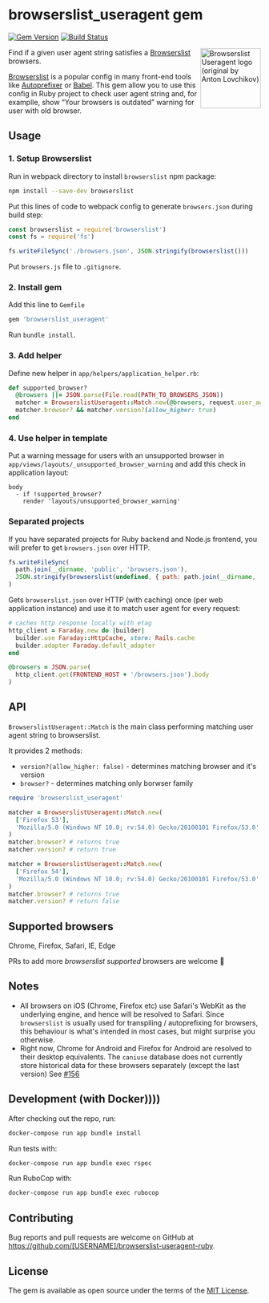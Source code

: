 # browserslist_useragent gem
[![Gem Version](https://badge.fury.io/rb/browserslist_useragent.svg)](https://badge.fury.io/rb/browserslist_useragent)
[![Build Status](https://travis-ci.org/browserslist/browserslist-useragent-ruby.svg?branch=master)](https://travis-ci.org/browserslist/browserslist-useragent-ruby)

<img align="right" width="120" height="120"
  src="https://cdn.rawgit.com/pastelsky/browserslist-useragent/master/logo.svg" alt="Browserslist Useragent logo (original by Anton Lovchikov)" />

Find if a given user agent string satisfies a [Browserslist](https://github.com/ai/browserslist) browsers.

[Browserslist](https://github.com/browserslist/browserslist) is a popular config in many front-end tools like [Autoprefixer](https://github.com/postcss/autoprefixer) or [Babel](https://github.com/babel/babel/tree/master/packages/babel-preset-env). This gem allow you to use this config in Ruby project to check user agent string and, for examplle, show “Your browsers is outdated” warning for user with old browser.

## Usage

### 1. Setup Browserslist

Run in webpack directory to install `browserslist` npm package:

```sh
npm install --save-dev browserslist
```

Put this lines of code to webpack config to generate `browsers.json` during build step:

```javascript
const browserslist = require('browserslist')
const fs = require('fs')

fs.writeFileSync('./browsers.json', JSON.stringify(browserslist()))
```

Put `browsers.js` file to `.gitignore`.

### 2. Install gem

Add this line to `Gemfile`

```ruby
gem 'browserslist_useragent'
```

Run `bundle install`.

### 3. Add helper

Define new helper in `app/helpers/application_helper.rb`:

```ruby
def supported_browser?
  @browsers ||= JSON.parse(File.read(PATH_TO_BROWSERS_JSON))
  matcher = BrowserslistUseragent::Match.new(@browsers, request.user_agent)
  matcher.browser? && matcher.version?(allow_higher: true)
end
```

### 4. Use helper in template

Put a warning message for users with an unsupported browser in `app/views/layouts/_unsupported_browser_warning` and add this check in application layout:

```haml
body
  - if !supported_browser?
    render 'layouts/unsupported_browser_warning'
```

### Separated projects

If you have separated projects for Ruby backend and Node.js frontend, you will prefer to get `browsers.json` over HTTP.

```javascript
fs.writeFileSync(
  path.join(__dirname, 'public', 'browsers.json'),
  JSON.stringify(browserslist(undefined, { path: path.join(__dirname, '..') }))
)
```

Gets `browserslist.json` over HTTP (with caching) once (per web application instance) and use it to match user agent for every request:

```ruby
# caches http response locally with etag
http_client = Faraday.new do |builder|
  builder.use Faraday::HttpCache, store: Rails.cache
  builder.adapter Faraday.default_adapter
end

@browsers = JSON.parse(
  http_client.get(FRONTEND_HOST + '/browsers.json').body
)
```

## API
`BrowserslistUseragent::Match` is the main class performing matching user agent string to browserslist.

It provides 2 methods:
 - `version?(allow_higher: false)` - determines matching browser and it's version
 - `browser?` - determines matching only borwser family

```ruby
require 'browserslist_useragent'

matcher = BrowserslistUseragent::Match.new(
  ['Firefox 53'],
  'Mozilla/5.0 (Windows NT 10.0; rv:54.0) Gecko/20100101 Firefox/53.0'
)
matcher.browser? # returns true
matcher.version? # return true

matcher = BrowserslistUseragent::Match.new(
  ['Firefox 54'],
  'Mozilla/5.0 (Windows NT 10.0; rv:54.0) Gecko/20100101 Firefox/53.0'
)
matcher.browser? # returns true
matcher.version? # return false
```

## Supported browsers

Chrome, Firefox, Safari, IE, Edge
 
PRs to add more _browserslist supported_ browsers are welcome 👋

## Notes

* All browsers on iOS (Chrome, Firefox etc) use Safari's WebKit as the underlying engine, and hence will be resolved to Safari. Since `browserslist` is usually used for
  transpiling / autoprefixing for browsers, this behaviour is what's intended in most cases, but might surprise you otherwise.
* Right now, Chrome for Android and Firefox for Android are resolved to their desktop equivalents. The `caniuse` database does not currently store historical data for these browsers separately (except the last version) See [#156](https://github.com/ai/browserslist/issues/156)

## Development (with Docker))))

After checking out the repo, run:

```bash
docker-compose run app bundle install
```

Run tests with:

```bash
docker-compose run app bundle exec rspec
```

Run RuboCop with:

```bash
docker-compose run app bundle exec rubocop
```

## Contributing

Bug reports and pull requests are welcome on GitHub at https://github.com/[USERNAME]/browserslist-useragent-ruby.

## License

The gem is available as open source under the terms of the [MIT License](https://opensource.org/licenses/MIT).

